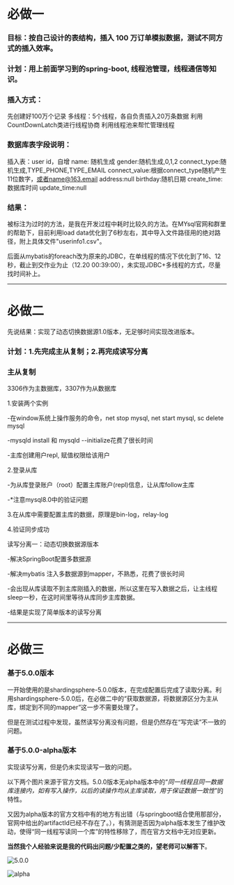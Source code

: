 # 必做一

### 目标：按自己设计的表结构，插入 100 万订单模拟数据，测试不同方式的插入效率。

### 计划：用上前面学习到的spring-boot, 线程池管理，线程通信等知识。

### 插入方式：

先创建好100万个记录
多线程：5个线程，各自负责插入20万条数据
利用CountDownLatch类进行线程协商
利用线程池来帮忙管理线程

### 数据库表字段说明：

插入表：user
id，自增
name: 随机生成
gender:随机生成,0,1,2
connect_type:随机生成,TYPE_PHONE,TYPE_EMAIL
connect_value:根据connect_type随机产生11位数字，或者name@163.email
address:null
birthday:随机日期
create_time:数据库时间
update_time:null

### 结果：

被标注为过时的方法，是我在开发过程中耗时比较久的方法。在MYsql官网和群里的帮助下，目前利用load data优化到了6秒左右，其中导入文件路径用的绝对路径，附上具体文件"userinfo1.csv"。

后面从mybatis的foreach改为原来的JDBC，在单线程的情况下优化到了16、12秒，截止到交作业为止（12.20 00:39:00），未实现JDBC+多线程的方式，尽量找时间补上。

--------------------------------------------------

# 必做二

先说结果：实现了动态切换数据源1.0版本，无足够时间实现改进版本。

### 计划：1.先完成主从复制；2.再完成读写分离

### 主从复制

3306作为主数据库，3307作为从数据库

1.安装两个实例

-在window系统上操作服务的命令，net stop mysql, net start mysql, sc delete mysql

-mysqld install 和 mysqld --initialize花费了很长时间

-主库创建用户repl, 赋值权限给该用户

2.登录从库

-为从库登录账户（root）配置主库账户(repl)信息，让从库follow主库

-*注意mysql8.0中的验证问题

3.在从库中需要配置主库的数据，原理是bin-log，relay-log

4.验证同步成功



读写分离一：动态切换数据源版本

-解决SpringBoot配置多数据源

-解决mybatis 注入多数据源到mapper，不熟悉，花费了很长时间

-会出现从库读取不到主库刚插入的数据，所以这里在写入数据之后，让主线程sleep一秒，在这时间里等待从库同步主库数据。

-结果是实现了简单版本的读写分离

-----

# 必做三

###  基于5.0.0版本

一开始使用的是shardingsphere-5.0.0版本，在完成配置后完成了读取分离。利用shardingsphere-5.0.0后，在必做二中的“获取数据源，将数据源区分为主从库，绑定到不同的mapper”这一步不需要处理了。

但是在测试过程中发现，虽然读写分离没有问题，但是仍然存在“写完读”不一致的问题。

### 基于5.0.0-alpha版本

实现读写分离，但是仍未实现读写一致的问题。

以下两个图片来源于官方文档。5.0.0版本无alpha版本中的“*同一线程且同一数据库连接内，如有写入操作，以后的读操作均从主库读取，用于保证数据一致性*”的特性。

又因为alpha版本的官方文档中有的地方有出错（与springboot结合使用那部分，官网中给出的artifactId已经不存在了。），有猜测是否因为alpha版本发生了维护改动，使得“同一线程写读同一个库”的特性移除了，而在官方文档中无对应更新。

**当然我个人经验来说是我的代码出问题/少配置之类的，望老师可以解答下**。

![5.0.0](/image/5.0.0.png)

![alpha](/image/alpha.png)
